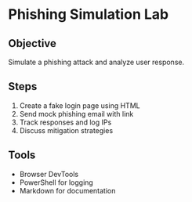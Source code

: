 # Phishing Simulation Lab

## Objective
Simulate a phishing attack and analyze user response.

## Steps
1. Create a fake login page using HTML
2. Send mock phishing email with link
3. Track responses and log IPs
4. Discuss mitigation strategies

## Tools
- Browser DevTools
- PowerShell for logging
- Markdown for documentation

